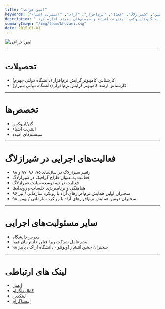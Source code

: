 ```yaml
---
title: "امین خزاعی"
keywords: ["خزاعی", "امین", "شیرازلاگ", "فعال", "نرم‌افزار", "آزاد", "اینترنت اشیاء", "iot"]
description: " امین خزاعی از راهبران شیرازلاگ از سال ۹۵ تا ۹۸ هستند و دارای مدرک کارشناسی ارشد در رشته مهندسی نرم‌افزار از دانشگاه شیراز است. از تخصص‌های مهندس خزاعی می‌توان به گنو/لینوکس، اینترنت اشیاء و سیستم‌های امبدد اشاره کرد."
summaryImage: "/img/team/khozaei.svg"
date: 2015-01-01
---
```

![ امین خزاعی ](/img/team/khozaei.svg)

---

# تحصیلات
* کارشناس کامپیوتر گرایش نرم‌افزار (دانشگاه دولتی جهرم)
* کارشناس ارشد کامپیوتر گرایش نرم‌افزار (دانشگاه دولتی شیراز)

---

# تخصص‌ها
* گنو/لینوکس
* اینترنت اشیاء
* سیستم‌های امبدد

---

# فعالیت‌های اجرایی در شیرازلاگ
* راهبر شیرازلاگ در سال‌های ۹۵، ۹۶، ۹۷ و ۹۸
* فعالیت به عنوان طراح گرافیک در شیرازلاگ
* فعالیت در تیم توسعه سایت شیرازلاگ
* هماهنگی و برنامه‌ریزی جلسات و رویدادها
* سخنران اولین همایش نرم‌افزارهای آزاد با رویکرد سازمانی / تیر ۹۶
* سخنران دومین همایش نرم‌افزارهای آزاد با رویکرد سازمانی / بهمن ۹۸
 
---

# سایر مسئولیت‌های اجرایی
* مدرس دانشگاه
* مدیرعامل شرکت ویرا فناور دانش‌مان هیوا
* سخنران جشن انتشار اوبونتو - دانشگاه اراک / پاییز ۹۸

---

# لینک های ارتباطی
* [ایمیل](mailto:khozaei@shirazlug.ir)
* [کانال تلگرام](https://t.me/aminkhozaei)
* [لینکدین](https://linkedin.com/in/khozaei ) 
* [اینستاگرام](https://www.instagram.com/amin.khozaei/)


